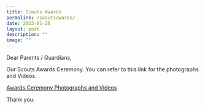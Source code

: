 ```yaml
---
title: Scouts Awards
permalink: /scoutsawards/
date: 2023-01-26
layout: post
description: ""
image: ""
---
```

Dear Parents / Guardians,

Our Scouts Awards Ceremony. You can refer to this link for the photographs and Videos. 

[Awards Ceremony Photographs and Videos](https://drive.google.com/drive/folders/1wN7IcoIF3U9JkjL4BayzKlrwaWAaEHoa?usp=share_link)

Thank you.